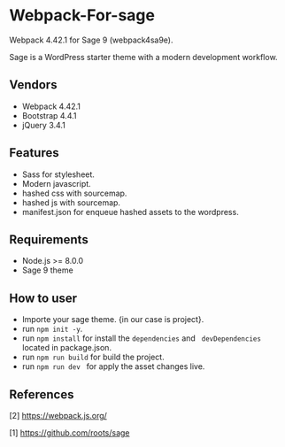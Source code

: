 # Webpack-For-sage
Webpack 4.42.1 for Sage 9 (webpack4sa9e).

Sage is a WordPress starter theme with a modern development workflow.
## Vendors
* Webpack 4.42.1
* Bootstrap 4.4.1
* jQuery 3.4.1

## Features
* Sass for stylesheet.
* Modern javascript.
* hashed css with sourcemap.
* hashed js with sourcemap.
* manifest.json for enqueue hashed assets to the wordpress.

## Requirements
* Node.js >= 8.0.0
* Sage 9 theme

## How to user
* Importe your sage theme. {in our case is project}.
* run <code>npm init -y</code>.
* run <code>npm install</code> for install the <code>dependencies</code> and <code> devDependencies </code> located in package.json.
* run <code>npm run build</code> for build the project.
* run <code>npm run dev </code> for apply the asset changes live.

## References
[2] https://webpack.js.org/

[1] https://github.com/roots/sage
